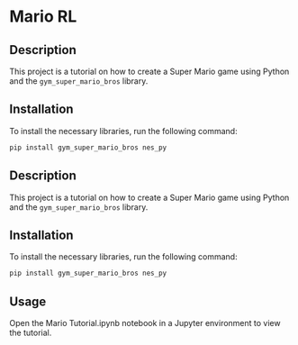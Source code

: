 # Mario RL

## Description

This project is a tutorial on how to create a Super Mario game using Python and the `gym_super_mario_bros` library.

## Installation

To install the necessary libraries, run the following command:

```sh
pip install gym_super_mario_bros nes_py
```

## Description

This project is a tutorial on how to create a Super Mario game using Python and the `gym_super_mario_bros` library.

## Installation

To install the necessary libraries, run the following command:

```sh
pip install gym_super_mario_bros nes_py
```

## Usage
Open the Mario Tutorial.ipynb notebook in a Jupyter environment to view the tutorial.
